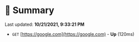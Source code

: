 # 📖 Summary
Last updated: **10/21/2021, 9:33:21 PM**

- `GET` [https://google.com](https://google.com) - **Up** (120ms)
